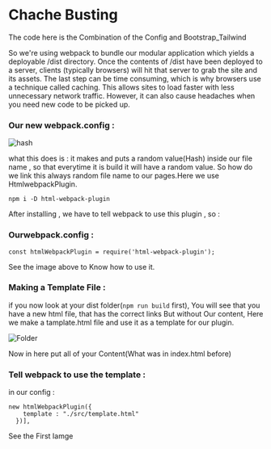 # Chache Busting
The code here is the Combination of the Config and Bootstrap_Tailwind

So we're using webpack to bundle our modular application which yields a deployable /dist directory. Once the contents of /dist have been deployed to a server, clients (typically browsers) will hit that server to grab the site and its assets. The last step can be time consuming, which is why browsers use a technique called caching. This allows sites to load faster with less unnecessary network traffic. However, it can also cause headaches when you need new code to be picked up.


### Our new webpack.config :
![hash](https://user-images.githubusercontent.com/92459590/210217302-54d19fa0-f392-421f-a861-eaf0eae6a0e9.png)

what this does is : it makes and puts a random value(Hash) inside our file name , so that everytime it is build it will have a random value. So how do we link this always random file name to our pages.Here we use HtmlwebpackPlugin.

```
npm i -D html-webpack-plugin
```
After installing , we have to tell webpack to use this plugin , so :

### Ourwebpack.config : 

```
const htmlWebpackPlugin = require('html-webpack-plugin');
```
See the image above to Know how to use it.

### Making a Template File :
if you now look at your dist folder(``` npm run build ``` first), You will see that you have a new html file, that has the correct links But without Our content, Here we make a tamplate.html file and use it as a template for our plugin.

![Folder](https://user-images.githubusercontent.com/92459590/210217947-d4d6aae2-69ec-4efa-affb-14e45d2d51d4.png)

Now in here put all of your Content(What was in index.html before)

### Tell webpack to use the template :
in our config :
```
new htmlWebpackPlugin({
    template : "./src/template.html"
  })],
```
See the First Iamge
